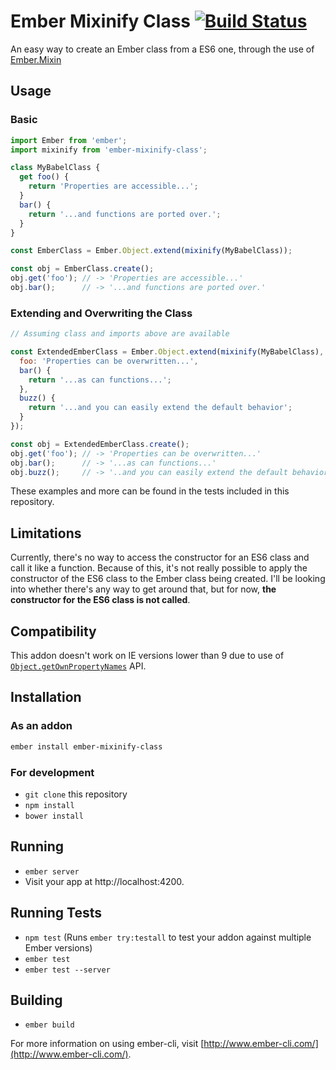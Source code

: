 # Ember Mixinify Class [![Build Status](https://travis-ci.org/alexlafroscia/ember-mixinify-class.svg)](https://travis-ci.org/alexlafroscia/ember-mixinify-class)

An easy way to create an Ember class from a ES6 one, through the use of [Ember.Mixin](http://emberjs.com/api/classes/Ember.Mixin.html)

## Usage

### Basic

```javascript
import Ember from 'ember';
import mixinify from 'ember-mixinify-class';

class MyBabelClass {
  get foo() {
    return 'Properties are accessible...';
  }
  bar() {
    return '...and functions are ported over.';
  }
}

const EmberClass = Ember.Object.extend(mixinify(MyBabelClass));

const obj = EmberClass.create();
obj.get('foo'); // -> 'Properties are accessible...'
obj.bar();      // -> '...and functions are ported over.'
```

### Extending and Overwriting the Class

```javascript
// Assuming class and imports above are available

const ExtendedEmberClass = Ember.Object.extend(mixinify(MyBabelClass), {
  foo: 'Properties can be overwritten...',
  bar() {
    return '...as can functions...';
  },
  buzz() {
    return '...and you can easily extend the default behavior';
  }
});

const obj = ExtendedEmberClass.create();
obj.get('foo'); // -> 'Properties can be overwritten...'
obj.bar();      // -> '...as can functions...'
obj.buzz();     // -> '..and you can easily extend the default behavior'
```

These examples and more can be found in the tests included in this repository.

## Limitations

Currently, there's no way to access the constructor for an ES6 class and call it like a function.  Because of this, it's not really possible to apply the constructor of the ES6 class to the Ember class being created.  I'll be looking into whether there's any way to get around that, but for now, **the constructor for the ES6 class is not called**.

## Compatibility

This addon doesn't work on IE versions lower than 9 due to use of [`Object.getOwnPropertyNames`](https://developer.mozilla.org/en-US/docs/Web/JavaScript/Reference/Global_Objects/Object/getOwnPropertyNames) API.

## Installation

### As an addon

```bash
ember install ember-mixinify-class
```

### For development

* `git clone` this repository
* `npm install`
* `bower install`

## Running

* `ember server`
* Visit your app at http://localhost:4200.

## Running Tests

* `npm test` (Runs `ember try:testall` to test your addon against multiple Ember versions)
* `ember test`
* `ember test --server`

## Building

* `ember build`

For more information on using ember-cli, visit [http://www.ember-cli.com/](http://www.ember-cli.com/).
